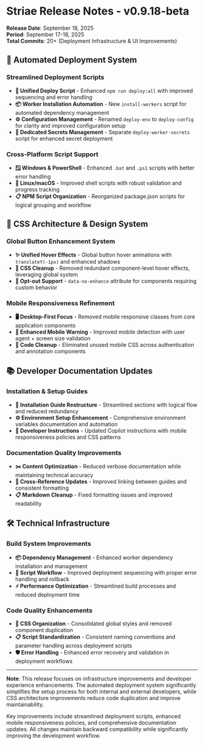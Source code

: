 # Striae Release Notes - v0.9.18-beta

**Release Date**: September 18, 2025  
**Period**: September 17-18, 2025  
**Total Commits**: 20+ (Deployment Infrastructure & UI Improvements)

## 🚀 Automated Deployment System

### Streamlined Deployment Scripts

- **🔧 Unified Deploy Script** - Enhanced `npm run deploy:all` with improved sequencing and error handling
- **📦 Worker Installation Automation** - New `install-workers` script for automated dependency management
- **⚙️ Configuration Management** - Renamed `deploy-env` to `deploy-config` for clarity and improved configuration setup
- **🔐 Dedicated Secrets Management** - Separate `deploy-worker-secrets` script for enhanced secret deployment

### Cross-Platform Script Support

- **🪟 Windows & PowerShell** - Enhanced `.bat` and `.ps1` scripts with better error handling
- **🐧 Linux/macOS** - Improved shell scripts with robust validation and progress tracking
- **📋 NPM Script Organization** - Reorganized package.json scripts for logical grouping and workflow

## 🎨 CSS Architecture & Design System

### Global Button Enhancement System

- **✨ Unified Hover Effects** - Global button hover animations with `translateY(-1px)` and enhanced shadows
- **🧹 CSS Cleanup** - Removed redundant component-level hover effects, leveraging global system
- **🎯 Opt-out Support** - `data-no-enhance` attribute for components requiring custom behavior

### Mobile Responsiveness Refinement

- **🖥️ Desktop-First Focus** - Removed mobile responsive classes from core application components
- **📱 Enhanced Mobile Warning** - Improved mobile detection with user agent + screen size validation
- **🧹 Code Cleanup** - Eliminated unused mobile CSS across authentication and annotation components

## 📚 Developer Documentation Updates

### Installation & Setup Guides

- **📖 Installation Guide Restructure** - Streamlined sections with logical flow and reduced redundancy
- **⚙️ Environment Setup Enhancement** - Comprehensive environment variables documentation and automation
- **🔧 Developer Instructions** - Updated Copilot instructions with mobile responsiveness policies and CSS patterns

### Documentation Quality Improvements

- **✂️ Content Optimization** - Reduced verbose documentation while maintaining technical accuracy
- **🔗 Cross-Reference Updates** - Improved linking between guides and consistent formatting
- **📋 Markdown Cleanup** - Fixed formatting issues and improved readability

## 🛠️ Technical Infrastructure

### Build System Improvements

- **📦 Dependency Management** - Enhanced worker dependency installation and management
- **🔄 Script Workflow** - Improved deployment sequencing with proper error handling and rollback
- **⚡ Performance Optimization** - Streamlined build processes and reduced deployment time

### Code Quality Enhancements

- **🧹 CSS Organization** - Consolidated global styles and removed component duplication
- **📋 Script Standardization** - Consistent naming conventions and parameter handling across deployment scripts
- **🛡️ Error Handling** - Enhanced error recovery and validation in deployment workflows

---

**Note**: This release focuses on infrastructure improvements and developer experience enhancements. The automated deployment system significantly simplifies the setup process for both internal and external developers, while CSS architecture improvements reduce code duplication and improve maintainability.

Key improvements include streamlined deployment scripts, enhanced mobile responsiveness policies, and comprehensive documentation updates. All changes maintain backward compatibility while significantly improving the development workflow.
